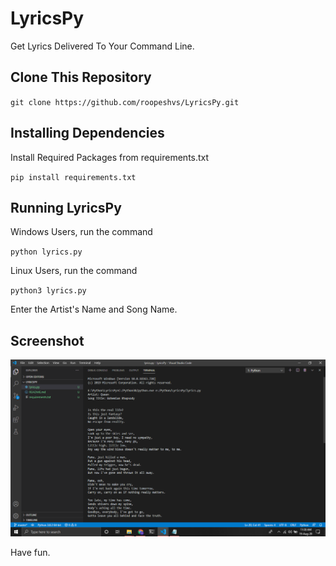 # LyricsPy

Get Lyrics Delivered To Your Command Line.

## Clone This Repository

`git clone https://github.com/roopeshvs/LyricsPy.git`

## Installing Dependencies

Install Required Packages from requirements.txt

`pip install requirements.txt`

## Running LyricsPy

Windows Users, run the command

`python lyrics.py`

Linux Users, run the command

`python3 lyrics.py`

Enter the Artist's Name and Song Name.

## Screenshot

![Bohemian Rhapsody](https://github.com/roopeshvs/LyricsPy/blob/master/Bohemian%20Rhapsody.png)

Have fun.
